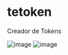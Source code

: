 # tetoken
Creador de Tokens

![image](https://github.com/castillocon/tetoken/assets/58565312/63f29f73-a231-426d-a8e6-aa0bb1ed0820)
![image](https://github.com/castillocon/tetoken/assets/58565312/63f29f73-a231-426d-a8e6-aa0bb1ed0820)

